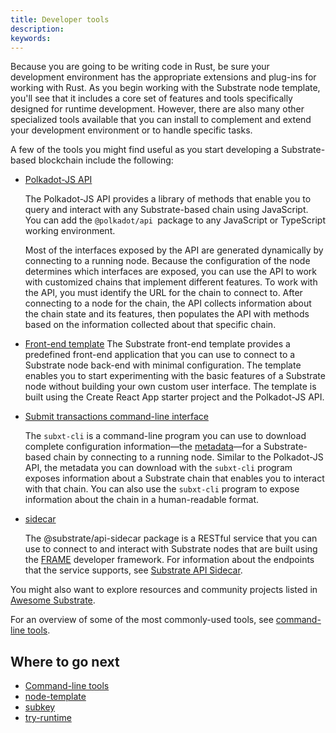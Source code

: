 ```yaml
---
title: Developer tools
description:
keywords:
---
```


Because you are going to be writing code in Rust, be sure your development environment has the appropriate extensions and plug-ins for working with Rust.
As you begin working with the Substrate node template, you'll see that it includes a core set of features and tools specifically designed for runtime development.
However, there are also many other specialized tools available that you can install to complement and extend your development environment or to handle specific tasks.

A few of the tools you might find useful as you start developing a Substrate-based blockchain include the following:

- [Polkadot-JS API](https://polkadot.js.org/docs/api)

  The Polkadot-JS API provides a library of methods that enable you to query and interact with any Substrate-based chain using JavaScript.
  You can add the `@polkadot/api `package to any JavaScript or TypeScript working environment.

  Most of the interfaces exposed by the API are generated dynamically by connecting to a running node.
  Because the configuration of the node determines which interfaces are exposed, you can use the API to work with customized chains that implement different features.
  To work with the API, you must identify the URL for the chain to connect to.
  After connecting to a node for the chain, the API collects information about the chain state and its features, then populates the API with methods based on the information collected about that specific chain.

- [Front-end template](https://github.com/substrate-developer-hub/substrate-front-end-template)
  The Substrate front-end template provides a predefined front-end application that you can use to connect to a Substrate node back-end with minimal configuration.
  The template enables you to start experimenting with the basic features of a Substrate node without building your own custom user interface.
  The template is built using the Create React App starter project and the Polkadot-JS API.
- [Submit transactions command-line interface](https://github.com/paritytech/subxt)

  The `subxt-cli` is a command-line program you can use to download complete configuration information—the [metadata](/reference/glossary/#metadata)—for a Substrate-based chain by connecting to a running node.
  Similar to the Polkadot-JS API, the metadata you can download with the `subxt-cli` program exposes information about a Substrate chain that enables you to interact with that chain.
  You can also use the `subxt-cli` program to expose information about the chain in a human-readable format.

- [sidecar](https://github.com/paritytech/substrate-api-sidecar)

  The @substrate/api-sidecar package is a RESTful service that you can use to connect to and interact with Substrate nodes that are built using the [FRAME](/reference/glossary/#frame/) developer framework.
  For information about the endpoints that the service supports, see [Substrate API Sidecar](https://paritytech.github.io/substrate-api-sidecar/dist/).

You might also want to explore resources and community projects listed in [Awesome Substrate](https://github.com/substrate-developer-hub/awesome-substrate).

For an overview of some of the most commonly-used tools, see [command-line tools](/reference/command-line-tools/).

## Where to go next

- [Command-line tools](/reference/command-line-tools/)
- [node-template](/reference/command-line-tools/node-template/)
- [subkey](/reference/command-line-tools/subkey/)
- [try-runtime](/reference/command-line-tools/try-runtime/)
